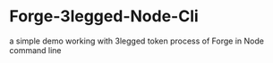 # Forge-3legged-Node-Cli
a simple demo working with 3legged token process of Forge in Node command line
